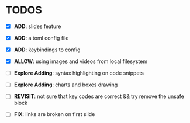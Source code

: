 # TODOS
- [X] **ADD**: slides feature
- [X] **ADD**: a toml config file
- [X] **ADD**: keybindings to config
- [X] **ALLOW**: using images and videos from local filesystem
- [ ] **Explore Adding**: syntax highlighting on code snippets
- [ ] **Explore Adding**: charts and boxes drawing
- [ ] **REVISIT**: not sure that key codes are correct && try remove the unsafe block
- [ ] **FIX**: links are broken on first slide


